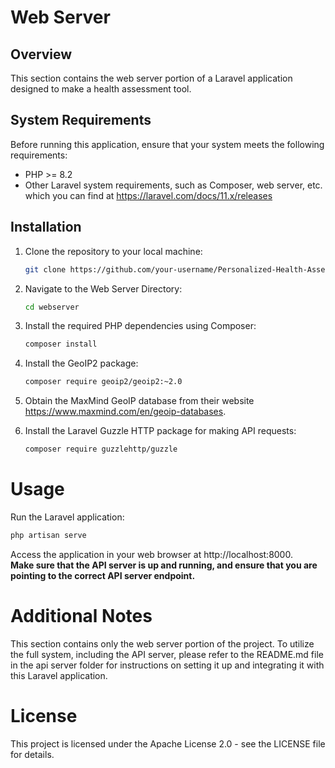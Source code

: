# Web Server

## Overview

This section contains the web server portion of a Laravel application designed to make a health assessment tool.

## System Requirements

Before running this application, ensure that your system meets the following requirements:

- PHP >= 8.2
- Other Laravel system requirements, such as Composer, web server, etc. which you can find at https://laravel.com/docs/11.x/releases

## Installation

1. Clone the repository to your local machine:

   ```bash
   git clone https://github.com/your-username/Personalized-Health-Assessment-Through-Interactive-AI.git
   ```

2. Navigate to the Web Server Directory:
   ```bash
   cd webserver
   ```
3. Install the required PHP dependencies using Composer:
   ```bash
   composer install
   ```
4. Install the GeoIP2 package:
   ```bash
   composer require geoip2/geoip2:~2.0
   ```
5. Obtain the MaxMind GeoIP database from their website https://www.maxmind.com/en/geoip-databases.
6. Install the Laravel Guzzle HTTP package for making API requests:
   ```bash
   composer require guzzlehttp/guzzle
   ```

# Usage
Run the Laravel application:
  ```bash
  php artisan serve
  ```
Access the application in your web browser at http://localhost:8000.
<br>
<b>Make sure that the API server is up and running, and ensure that you are pointing to the correct API server endpoint.</b>

# Additional Notes
This section contains only the web server portion of the project. To utilize the full system, including the API server, please refer to the README.md file in the api server folder for instructions on setting it up and integrating it with this Laravel application.

# License
This project is licensed under the Apache License 2.0 - see the LICENSE file for details.
